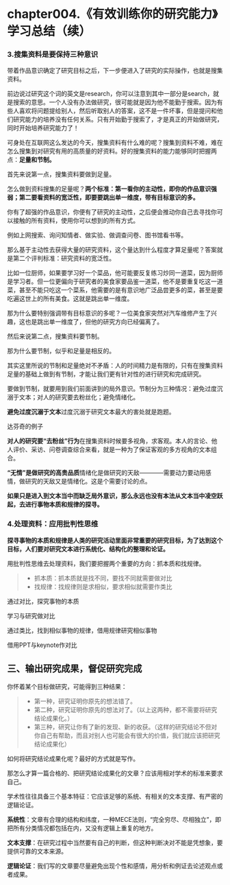 # chapter004.《有效训练你的研究能力》学习总结（续）
### 3.搜集资料是要保持三种意识

带着作品意识确定了研究目标之后，下一步便进入了研究的实际操作，也就是搜集资料。

前边说过研究这个词的英文是research，你可以注意到其中一部分是search，就是搜索的意思。一个人没有办法做研究，很可能就是因为他不能勤于搜索。因为有些人喜欢将问题提给别人，然后听取别人的答案，这不是一件坏事，但是提问和他们研究能力的培养没有任何关系。只有开始勤于搜索了，才是真正的开始做研究，同时开始培养研究能力了！

可身处在互联网这么发达的今天，搜集资料有什么难的呢？搜集到资料不难，难在怎么搜集到对研究有用的高质量的好资料。好的搜集资料的能力能够同时把握两点：**足量和节制。**

首先来说第一点，搜集资料要做到足量。

怎么做到资料搜集的足量呢？**两个标准：第一看你的主动性，即你的作品意识强弱；第二要看资料的宽泛性，即要要跳出单一维度，带有目标意识的多。**

你有了超强的作品意识，你便有了研究的主动性，之后便会推动你自己去寻找你可以接触的所有资料，使用你可以想到的所有方式。

例如上网搜索、询问知情者、做实验、做调查问卷、图书馆看书等。

那么基于主动性去获得大量的研究资料，这个量达到什么程度才算足量呢？答案就是第二个评判标准：研究资料的宽泛性。

比如一位厨师，如果要学习好一个菜品，他可能要反复练习炒同一道菜，因为厨师是学习者。但一位更偏向于研究者的美食家要品鉴一道菜，他不是要重复吃这一道菜，甚至不能只吃这一个菜系，他需要的是有意识地广泛品尝更多的菜，甚至是要吃遍这世上的所有美食。这就是跳出单一维度。

那为什么要特别强调带有目标意识的多呢？一位美食家突然对汽车维修产生了兴趣，这也是跳出单一维度了，但他的研究方向已经偏离了。

然后来说第二点，搜集资料要节制。

那为什么要节制，似乎和足量是相反的。

其实这里所说的节制和足量绝对不矛盾：人的时间精力是有限的，只有在搜集资料足量的基础上做到有节制，才能让我们更有针对性的进行研究和完成研究。

要做到节制，就要用到我们前面讲到的局外意识。节制分为三种情况：避免过度沉溺于文本；对人的研究要去粉丝化；避免情绪化。

**避免过度沉溺于文本**过度沉溺于研究文本最大的害处就是跑题。

达芬奇的例子

**对人的研究要“去粉丝”行为**在搜集资料时候要多视角，求客观。本人的言论、他人评价、采访、问卷调查综合来看，就是一种为了保证客观的多方视角的文本组合。

**“无情”是做研究的高贵品质**情绪化是做研究的天敌————需要动力要动用感情，做研究的天敌又是情绪化。这是个需要讨论的点。

**如果只是进入到文本当中而缺乏局外意识，那么永远也没有本法从文本当中凌空跃起，去进行事物本质和规律的探寻。**

### 4.处理资料：应用批判性思维

**探寻事物的本质和规律是人类的研究活动里面非常重要的研究目标，为了达到这个目标，人们要对研究文本进行系统化、结构化的整理和论证。**

用批判性思维去处理资料，我们要把握两个重要的方向：抓本质和找规律。

>- 抓本质：抓本质就是找不同，要找不同就需要做对比
>- 找规律：找规律则是求相似，要求相似就需要作类比

通过对比，探究事物的本质

学习与研究做对比

通过类比，找到相似事物的规律，借用规律研究相似事物

借用PPT与keynote作对比

## 三、输出研究成果，督促研究完成

你怀着某个目标做研究，可能得到三种结果：

>- 第一种，研究证明你原先的想法错了。
>- 第二种，研究证明你原先的想法对了。（以上这两种，都不需要将研究结论成果化。）
>- 第三种，研究让你有了新的发现、新的收获。（这样的研究结论不但对你自己有帮助，而且对别人也可能会有很大的价值，我们就应该把研究结论成果化）

如何将研究结论成果化呢？最好的方式就是写作。

那怎么才算一篇合格的、把研究结论成果化的文章？应该用相对学术的标准来要求自己。

学术性往往具备三个基本特征：它应该足够的系统、有相关的文本支撑、有严密的逻辑论证。

**系统性**：文章有合理的结构和纬度，一种MECE法则，“完全穷尽、尽相独立”，即把所有分类情况都包括在内，又没有逻辑上重复的地方。

**文本支撑**：在研究过程中当然要有自己的判断，但这种判断决对不能是凭想象，要提供可靠的文本来源。

**逻辑论证**：我们写的文章要尽量避免出现个性和感情，用分析和例证去论述观点或者成果。




